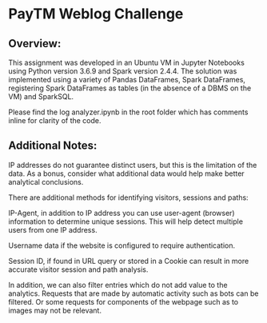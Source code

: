 # PayTM Weblog Challenge

## Overview:

This assignment was developed in an Ubuntu VM in Jupyter Notebooks using Python version 3.6.9 and Spark version 2.4.4.
The solution was implemented using a variety of Pandas DataFrames, Spark DataFrames, registering Spark DataFrames as tables (in the absence of a DBMS on the VM) and SparkSQL.

Please find the log analyzer.ipynb in the root folder which has comments inline for clarity of the code. 

## Additional Notes:

IP addresses do not guarantee distinct users, but this is the limitation of the data. As a bonus, consider what additional data would help make better analytical conclusions.

There are additional methods for identifying visitors, sessions and paths:

IP-Agent, in addition to IP address you can use user-agent (browser) information to determine unique sessions. This will help detect multiple users from one IP address.

Username data if the website is configured to require authentication.

Session ID, if found in URL query or stored in a Cookie can result in more accurate visitor session and path analysis.

In addition, we can also filter entries which do not add value to the analytics. Requests that are made by automatic activity such as bots can be filtered. Or some requests for components of the webpage such as to images may not be relevant.



